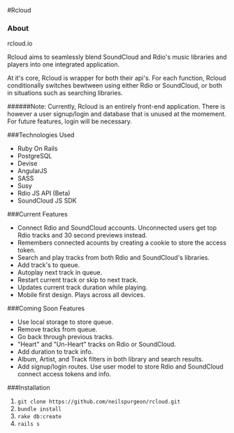 #Rcloud

### About

rcloud.io

Rcloud aims to seamlessly blend SoundCloud and Rdio's music libraries and players into one integrated application. 

At it's core, Rcloud is wrapper for both their api's. For each function, Rcloud conditionally switches bewtween using either Rdio or SoundCloud, or both in situations such as searching libraries.

######Note: 
Currently, Rcloud is an entirely front-end application. There is however a user signup/login and database that is unused at the momement. For future features, login will be necessary. 

###Technologies Used
- Ruby On Rails
- PostgreSQL 
- Devise
- AngularJS
- SASS
- Susy
- Rdio JS API (Beta)
- SoundCloud JS SDK

###Current Features
- Connect Rdio and SoundCloud accounts. Unconnected users get top Rdio tracks and 30 second previews instead.
- Remembers connected acounts by creating a cookie to store the access token.
- Search and play tracks from both Rdio and SoundCloud's libraries.
- Add track's to queue.
- Autoplay next track in queue.
- Restart current track or skip to next track.
- Updates current track duration while playing.
- Mobile first design. Plays across all devices.

###Coming Soon Features
- Use local storage to store queue.
- Remove tracks from queue.
- Go back through previous tracks.
- "Heart" and "Un-Heart" tracks on Rdio or SoundCloud.
- Add duration to track info.
- Album, Artist, and Track filters in both library and search results.
- Add signup/login routes. Use user model to store Rdio and SoundCloud connect access tokens and info. 

###Installation
1. ```git clone https://github.com/neilspurgeon/rcloud.git```
2. ```bundle install```
3. ```rake db:create```
4. ```rails s```